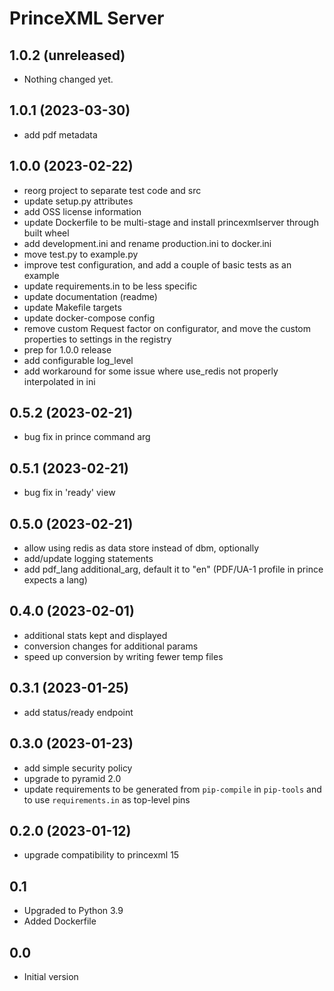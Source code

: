 PrinceXML Server
================

1.0.2 (unreleased)
------------------

- Nothing changed yet.


1.0.1 (2023-03-30)
------------------

- add pdf metadata


1.0.0 (2023-02-22)
------------------

- reorg project to separate test code and src
- update setup.py attributes
- add OSS license information
- update Dockerfile to be multi-stage and install princexmlserver through built wheel
- add development.ini and rename production.ini to docker.ini
- move test.py to example.py
- improve test configuration, and add a couple of basic tests as an example
- update requirements.in to be less specific
- update documentation (readme)
- update Makefile targets
- update docker-compose config
- remove custom Request factor on configurator, and move the custom properties to
  settings in the registry
- prep for 1.0.0 release
- add configurable log_level
- add workaround for some issue where use_redis not properly interpolated in ini


0.5.2 (2023-02-21)
------------------

- bug fix in prince command arg


0.5.1 (2023-02-21)
------------------

- bug fix in 'ready' view


0.5.0 (2023-02-21)
------------------

- allow using redis as data store instead of dbm, optionally
- add/update logging statements
- add pdf_lang additional_arg, default it to "en" (PDF/UA-1 profile in
  prince expects a lang)


0.4.0 (2023-02-01)
------------------

- additional stats kept and displayed
- conversion changes for additional params
- speed up conversion by writing fewer temp files


0.3.1 (2023-01-25)
------------------

- add status/ready endpoint


0.3.0 (2023-01-23)
------------------

- add simple security policy
- upgrade to pyramid 2.0
- update requirements to be generated from `pip-compile` in `pip-tools` and to
  use `requirements.in` as top-level pins


0.2.0 (2023-01-12)
------------------

- upgrade compatibility to princexml 15


0.1
---

-  Upgraded to Python 3.9
-  Added Dockerfile


0.0
---

-  Initial version
